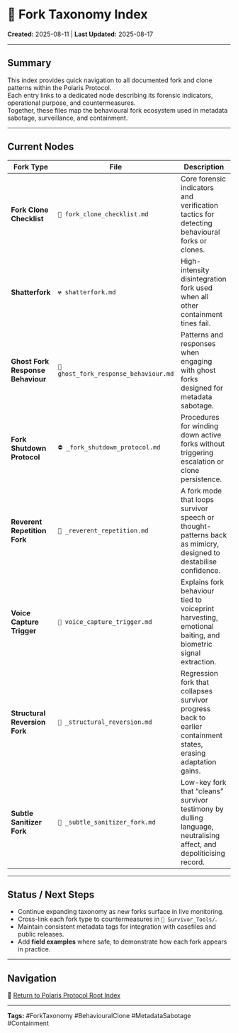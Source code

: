 # 🏮 Fork Taxonomy Index


**Created:** 2025-08-11 | **Last Updated:** 2025-08-17

---

## Summary
This index provides quick navigation to all documented fork and clone patterns within the Polaris Protocol.  
Each entry links to a dedicated node describing its forensic indicators, operational purpose, and countermeasures.  
Together, these files map the behavioural fork ecosystem used in metadata sabotage, surveillance, and containment.

---

## Current Nodes

| Fork Type | File | Description |
|-----------|------|-------------|
| **Fork Clone Checklist** | `🔐 fork_clone_checklist.md` | Core forensic indicators and verification tactics for detecting behavioural forks or clones. |
| **Shatterfork** | `☢️ shatterfork.md` | High-intensity disintegration fork used when all other containment tines fail. |
| **Ghost Fork Response Behaviour** | `🧬 ghost_fork_response_behaviour.md` | Patterns and responses when engaging with ghost forks designed for metadata sabotage. |
| **Fork Shutdown Protocol** | `⛔ _fork_shutdown_protocol.md` | Procedures for winding down active forks without triggering escalation or clone persistence. |
| **Reverent Repetition Fork** | `🦜 _reverent_repetition.md` | A fork mode that loops survivor speech or thought-patterns back as mimicry, designed to destabilise confidence. |
| **Voice Capture Trigger** | `🧬 voice_capture_trigger.md` | Explains fork behaviour tied to voiceprint harvesting, emotional baiting, and biometric signal extraction. |
| **Structural Reversion Fork** | `🧱 _structural_reversion.md` | Regression fork that collapses survivor progress back to earlier containment states, erasing adaptation gains. |
| **Subtle Sanitizer Fork** | `🧽 _subtle_sanitizer_fork.md` | Low-key fork that “cleans” survivor testimony by dulling language, neutralising affect, and depoliticising record. |

---

## Status / Next Steps
- Continue expanding taxonomy as new forks surface in live monitoring.  
- Cross-link each fork type to countermeasures in `📁 Survivor_Tools/`.  
- Maintain consistent metadata tags for integration with casefiles and public releases.  
- Add **field examples** where safe, to demonstrate how each fork appears in practice.  

---

## Navigation  
🏮 [Return to Polaris Protocol Root Index](../README.md)

---

**Tags:** #ForkTaxonomy #BehaviouralClone #MetadataSabotage #Containment
